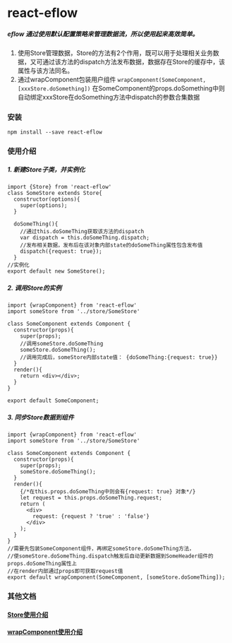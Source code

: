 # react-eflow
##### eflow 通过使用默认配置策略来管理数据流，所以使用起来高效简单。

1. 使用Store管理数据，Store的方法有2个作用，既可以用于处理相关业务数据，又可通过该方法的dispatch方法发布数据，数据存在Store的缓存中，该属性与该方法同名。
2. 通过wrapComponent包装用户组件 `wrapComponent(SomeComponent, [xxxStore.doSomething])`
在SomeComponent的props.doSomething中则自动绑定xxxStore在doSomething方法中dispatch的参数合集数据

### 安装

```
npm install --save react-eflow 
```

### 使用介绍

##### 1. 新建Store子类，并实例化

```
import {Store} from 'react-eflow'
class SomeStore extends Store{
  constructor(options){
    super(options);
  }

  doSomeThing(){
    //通过this.doSomeThing获取该方法的dispatch
    var dispatch = this.doSomeThing.dispatch;
    //发布相关数据，发布后在该对象内部state的doSomeThing属性包含发布值
    dispatch({request: true});
  }
//实例化
export default new SomeStore();
```

##### 2. 调用Store的实例

```
import {wrapComponent} from 'react-eflow'
import someStore from '../store/SomeStore'

class SomeComponent extends Component {
  constructor(props){
    super(props);
    //调用someStore.doSomeThing
    someStore.doSomeThing();
    //调用完成后，someStore内部state值： {doSomeThing:{request: true}}
  }
  render(){
    return <div></div>;
  }
}

export default SomeComponent;
```

##### 3. 同步Store数据到组件

```
import {wrapComponent} from 'react-eflow'
import someStore from '../store/SomeStore'

class SomeComponent extends Component {
  constructor(props){
    super(props);
    someStore.doSomeThing();
  }
  render(){
    {/*在this.props.doSomeThing中则会有{request: true} 对象*/}
    let request = this.props.doSomeThing.request;
    return (
      <div>
        request: {request ? 'true' : 'false'}
      </div>
    );
  }
}
//需要先包装SomeComponent组件，再绑定someStore.doSomeThing方法，
//使someStore.doSomeThing.dispatch触发后自动更新数据到SomeHeader组件的props.doSomeThing属性上
//在render内部通过props即可获取request值
export default wrapComponent(SomeComponent, [someStore.doSomeThing]);
```
### 其他文档
#### [Store使用介绍](./docs/Store.md)
#### [wrapComponent使用介绍](./docs/wrapComponent.md)






